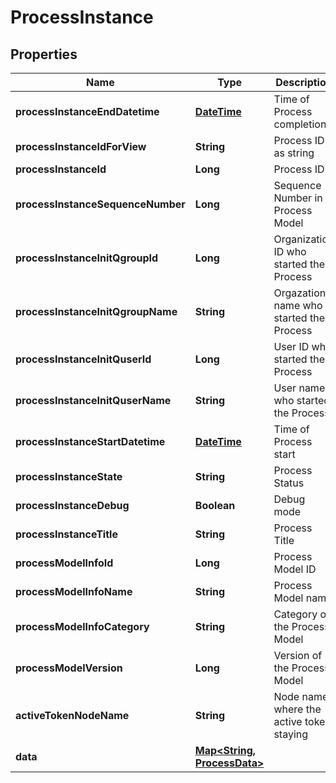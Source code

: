 
# ProcessInstance

## Properties
Name | Type | Description | Notes
------------ | ------------- | ------------- | -------------
**processInstanceEndDatetime** | [**DateTime**](DateTime.md) | Time of Process completion |  [optional]
**processInstanceIdForView** | **String** | Process ID as string |  [optional]
**processInstanceId** | **Long** | Process ID |  [optional]
**processInstanceSequenceNumber** | **Long** | Sequence Number in Process Model |  [optional]
**processInstanceInitQgroupId** | **Long** | Organization ID who started the Process |  [optional]
**processInstanceInitQgroupName** | **String** | Orgazation name who started the Process |  [optional]
**processInstanceInitQuserId** | **Long** | User ID who started the Process |  [optional]
**processInstanceInitQuserName** | **String** | User name who started the Process |  [optional]
**processInstanceStartDatetime** | [**DateTime**](DateTime.md) | Time of Process start |  [optional]
**processInstanceState** | **String** | Process Status |  [optional]
**processInstanceDebug** | **Boolean** | Debug mode |  [optional]
**processInstanceTitle** | **String** | Process Title |  [optional]
**processModelInfoId** | **Long** | Process Model ID |  [optional]
**processModelInfoName** | **String** | Process Model name |  [optional]
**processModelInfoCategory** | **String** | Category of the Process Model |  [optional]
**processModelVersion** | **Long** | Version of the Process Model |  [optional]
**activeTokenNodeName** | **String** | Node name where the active token staying |  [optional]
**data** | [**Map&lt;String, ProcessData&gt;**](ProcessData.md) |  |  [optional]



